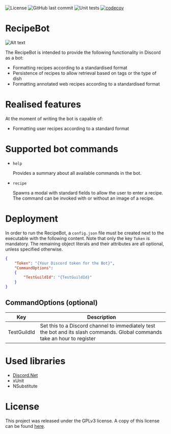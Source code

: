 ![License](https://img.shields.io/github/license/SiuHinTang/RecipeBot)
![GitHub last commit](https://img.shields.io/github/last-commit/SiuHinTang/RecipeBot)
![Unit tests](https://github.com/SiuHinTang/RecipeBot/actions/workflows/dotnet.yml/badge.svg)
[![codecov](https://codecov.io/gh/SiuHinTang/WeekendBot/branch/master/graph/badge.svg?token=20HZTP4M1O)](https://codecov.io/gh/SiuHinTang/RecipeBot)


# RecipeBot

![Alt text](docs/documentation/RecipeCommand.gif?raw=true "Recipe Command within Discord")

The RecipeBot is intended to provide the following functionality in Discord as a bot:

* Formatting recipes according to a standardised format
* Persistence of recipes to allow retrieval based on tags or the type of dish
* Formatting annotated web recipes according to a standardised format

# Realised features
At the moment of writing the bot is capable of:
* Formatting user recipes according to a standard format

# Supported bot commands

* `help`

   Provides a summary about all available commands in the bot.
   
* `recipe`

   Spawns a modal with standard fields to allow the user to enter a recipe. The command can be invoked with or without an image of a recipe.

# Deployment
In order to run the RecipeBot, a `config.json` file must be created next to the executable with the following content. Note that only the key `Token` is mandatory. The remaining object literals and their attributes are all optional, unless specified otherwise.

```json
{
    "Token": "{Your Discord token for the Bot}",
    "CommandOptions":
    {
        "TestGuildId": "{TestGuildId}"
    }
}
```

## CommandOptions (optional)
| Key | Description |
|---|---|
| TestGuildId | Set this to a Discord channel to immediately test the bot and its slash commands. Global commands take an hour to register |



# Used libraries

* [Discord.Net](https://github.com/discord-net/Discord.Net)
* xUnit 
* NSubstitute

# License

This project was released under the GPLv3 license. A copy of this license can be found [here](/licenses).

